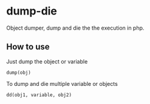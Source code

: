 # dump-die
Object dumper, dump and die the the execution in php.

## How to use
Just dump the object or variable

`dump(obj)`

To dump and die multiple variable or objects

`dd(obj1, variable, obj2)`
